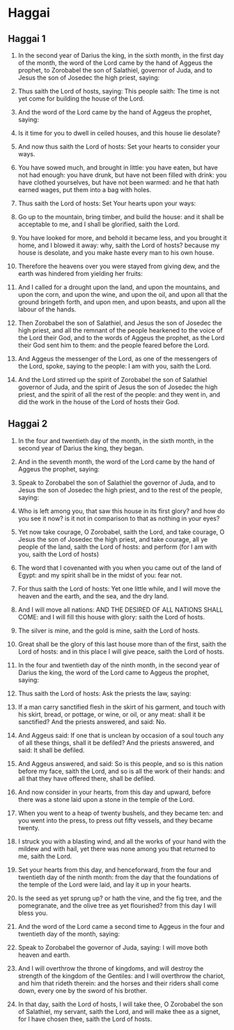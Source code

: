 # Haggai

## Haggai 1

1. In the second year of Darius the king, in the sixth month, in the first day of the month, the word of the Lord came by the hand of Aggeus the prophet, to Zorobabel the son of Salathiel, governor of Juda, and to Jesus the son of Josedec the high priest, saying:

2. Thus saith the Lord of hosts, saying: This people saith: The time is not yet come for building the house of the Lord.

3. And the word of the Lord came by the hand of Aggeus the prophet, saying:

4. Is it time for you to dwell in ceiled houses, and this house lie desolate?

5. And now thus saith the Lord of hosts: Set your hearts to consider your ways.

6. You have sowed much, and brought in little: you have eaten, but have not had enough: you have drunk, but have not been filled with drink: you have clothed yourselves, but have not been warmed: and he that hath earned wages, put them into a bag with holes.

7. Thus saith the Lord of hosts: Set Your hearts upon your ways:

8. Go up to the mountain, bring timber, and build the house: and it shall be acceptable to me, and I shall be glorified, saith the Lord.

9. You have looked for more, and behold it became less, and you brought it home, and I blowed it away: why, saith the Lord of hosts? because my house is desolate, and you make haste every man to his own house.

10. Therefore the heavens over you were stayed from giving dew, and the earth was hindered from yielding her fruits:

11. And I called for a drought upon the land, and upon the mountains, and upon the corn, and upon the wine, and upon the oil, and upon all that the ground bringeth forth, and upon men, and upon beasts, and upon all the labour of the hands.

12. Then Zorobabel the son of Salathiel, and Jesus the son of Josedec the high priest, and all the remnant of the people hearkened to the voice of the Lord their God, and to the words of Aggeus the prophet, as the Lord their God sent him to them: and the people feared before the Lord.

13. And Aggeus the messenger of the Lord, as one of the messengers of the Lord, spoke, saying to the people: I am with you, saith the Lord.

14. And the Lord stirred up the spirit of Zorobabel the son of Salathiel governor of Juda, and the spirit of Jesus the son of Josedec the high priest, and the spirit of all the rest of the people: and they went in, and did the work in the house of the Lord of hosts their God.

## Haggai 2

1. In the four and twentieth day of the month, in the sixth month, in the second year of Darius the king, they began.

2. And in the seventh month, the word of the Lord came by the hand of Aggeus the prophet, saying:

3. Speak to Zorobabel the son of Salathiel the governor of Juda, and to Jesus the son of Josedec the high priest, and to the rest of the people, saying:

4. Who is left among you, that saw this house in its first glory? and how do you see it now? is it not in comparison to that as nothing in your eyes?

5. Yet now take courage, O Zorobabel, saith the Lord, and take courage, O Jesus the son of Josedec the high priest, and take courage, all ye people of the land, saith the Lord of hosts: and perform (for I am with you, saith the Lord of hosts)

6. The word that I covenanted with you when you came out of the land of Egypt: and my spirit shall be in the midst of you: fear not.

7. For thus saith the Lord of hosts: Yet one little while, and I will move the heaven and the earth, and the sea, and the dry land.

8. And I will move all nations: AND THE DESIRED OF ALL NATIONS SHALL COME: and I will fill this house with glory: saith the Lord of hosts.

9. The silver is mine, and the gold is mine, saith the Lord of hosts.

10. Great shall be the glory of this last house more than of the first, saith the Lord of hosts: and in this place I will give peace, saith the Lord of hosts.

11. In the four and twentieth day of the ninth month, in the second year of Darius the king, the word of the Lord came to Aggeus the prophet, saying:

12. Thus saith the Lord of hosts: Ask the priests the law, saying:

13. If a man carry sanctified flesh in the skirt of his garment, and touch with his skirt, bread, or pottage, or wine, or oil, or any meat: shall it be sanctified? And the priests answered, and said: No.

14. And Aggeus said: If one that is unclean by occasion of a soul touch any of all these things, shall it be defiled? And the priests answered, and said: It shall be defiled.

15. And Aggeus answered, and said: So is this people, and so is this nation before my face, saith the Lord, and so is all the work of their hands: and all that they have offered there, shall be defiled.

16. And now consider in your hearts, from this day and upward, before there was a stone laid upon a stone in the temple of the Lord.

17. When you went to a heap of twenty bushels, and they became ten: and you went into the press, to press out fifty vessels, and they became twenty.

18. I struck you with a blasting wind, and all the works of your hand with the mildew and with hail, yet there was none among you that returned to me, saith the Lord.

19. Set your hearts from this day, and henceforward, from the four and twentieth day of the ninth month: from the day that the foundations of the temple of the Lord were laid, and lay it up in your hearts.

20. Is the seed as yet sprung up? or hath the vine, and the fig tree, and the pomegranate, and the olive tree as yet flourished? from this day I will bless you.

21. And the word of the Lord came a second time to Aggeus in the four and twentieth day of the month, saying:

22. Speak to Zorobabel the governor of Juda, saying: I will move both heaven and earth.

23. And I will overthrow the throne of kingdoms, and will destroy the strength of the kingdom of the Gentiles: and I will overthrow the chariot, and him that rideth therein: and the horses and their riders shall come down, every one by the sword of his brother.

24. In that day, saith the Lord of hosts, I will take thee, O Zorobabel the son of Salathiel, my servant, saith the Lord, and will make thee as a signet, for I have chosen thee, saith the Lord of hosts.


